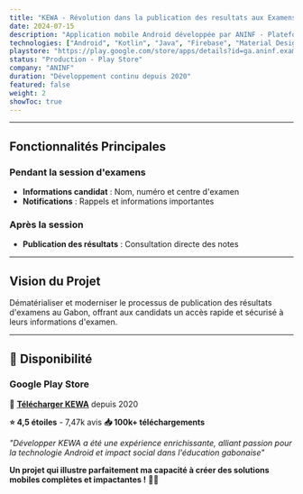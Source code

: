 ```yaml
---
title: "KEWA - Révolution dans la publication des resultats aux Examens"
date: 2024-07-15
description: "Application mobile Android développée par ANINF - Plateforme de publication des résultats aux examens gabonais"
technologies: ["Android", "Kotlin", "Java", "Firebase", "Material Design"]
playstore: "https://play.google.com/store/apps/details?id=ga.aninf.examen"
status: "Production - Play Store"
company: "ANINF"
duration: "Développement continu depuis 2020"
featured: false
weight: 2
showToc: true
---
```


---

## **Fonctionnalités Principales**

### **Pendant la session d'examens**
- **Informations candidat** : Nom, numéro et centre d'examen
- **Notifications** : Rappels et informations importantes

### **Après la session**
- **Publication des résultats** : Consultation directe des notes

---

## **Vision du Projet**

Dématérialiser et moderniser le processus de publication des résultats d'examens au Gabon, offrant aux candidats un accès rapide et sécurisé à leurs informations d'examen.

---

## 📱 **Disponibilité**

### **Google Play Store**
🔗 **[Télécharger KEWA](https://play.google.com/store/apps/details?id=ga.aninf.examen)** depuis 2020

**⭐ 4,5 étoiles** - 7,47k avis
**📥 100k+ téléchargements**


*"Développer KEWA a été une expérience enrichissante, alliant passion pour la technologie Android et impact social dans l'éducation gabonaise"*

**Un projet qui illustre parfaitement ma capacité à créer des solutions mobiles complètes et impactantes !** 📱🚀